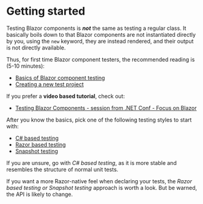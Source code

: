 # Getting started

Testing Blazor components is **_not_** the same as testing a regular class. It basically boils down to that Blazor components are not instantiated directly by you, using the `new` keyword, they are instead rendered, and their output is not directly available.

Thus, for first time Blazor component testers, the recommended reading is (5-10 minutes):

- [Basics of Blazor component testing](/docs/basics-of-blazor-component-testing.html)
- [Creating a new test project](/docs/creating-a-new-test-project.html)

If you prefer a **video based tutorial**, check out:

- [Testing Blazor Components - session from .NET Conf - Focus on Blazor](https://youtu.be/5d-uIxx1cUE)

After you know the basics, pick one of the following testing styles to start with:

- [C# based testing](https://github.com/egil/razor-components-testing-library/wiki/C%23-based-testing)
- [Razor based testing](https://github.com/egil/razor-components-testing-library/wiki/Razor-based-testing)
- [Snapshot testing](https://github.com/egil/razor-components-testing-library/wiki/Snapshot-testing)

If you are unsure, go with _C# based testing_, as it is more stable and resembles the structure of normal unit tests.

If you want a more Razor-native feel when declaring your tests, the _Razor based testing or Snapshot testing_ approach is worth a look. But be warned, the API is likely to change.
